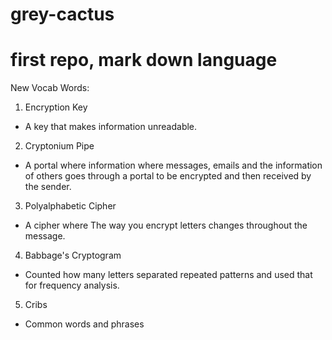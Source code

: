 # grey-cactus
# first repo, mark down language
New Vocab Words:
1. Encryption Key
  * A key that makes information unreadable.
2. Cryptonium Pipe
  * A portal where information where messages, emails and the information of others goes through a portal to be encrypted and then received by the sender. 
3. Polyalphabetic Cipher 
  * A cipher where The way you encrypt letters changes throughout the message. 
4. Babbage's Cryptogram 
  * Counted how many letters separated repeated patterns  and used that for frequency analysis. 
5. Cribs
  * Common words and phrases


